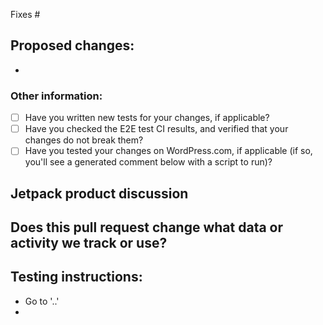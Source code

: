 <!--- Provide a general summary of your changes in the Title above -->
<!-- Would you like this feature to be tested by Beta testers?
Please add testing instructions to projects/plugins/jetpack/to-test.md in a new commit as part of your PR. -->
<!-- a12s: If you have an expected version that you're aiming for the PR to add, please use the Milestone field to communicate it. If you leave it blank, that indicates there isn't a preference. -->

Fixes #

## Proposed changes:
<!--- Explain what functional changes your PR includes -->
*

### Other information:

- [ ] Have you written new tests for your changes, if applicable?
- [ ] Have you checked the E2E test CI results, and verified that your changes do not break them?
- [ ] Have you tested your changes on WordPress.com, if applicable (if so, you'll see a generated comment below with a script to run)?

## Jetpack product discussion
<!-- If you're an Automattician, include a shortlink to the p2 discussion with Jetpack Product here. -->
<!-- Make sure any changes to existing products have been discussed and agreed upon -->

## Does this pull request change what data or activity we track or use?
<!--- If so, please add the "[Status] Needs Privacy Updates" label and explain what changes there are. -->
<!--- Check existing Jetpack support documents for a preview of the information we need. -->

## Testing instructions:
<!-- If you were reviewing this PR, how would you like the instructions to be presented? -->
<!-- Please include detailed testing steps, explaining how to test your change. -->
<!-- Bear in mind that context you working on is not obvious for everyone.  -->
<!-- Adding "simple" configuration steps will help reviewers to get to your PR as quickly as possible. -->
<!-- "Before / After" screenshots can also be very helpful when the change is visual. -->

* Go to '..'
*

